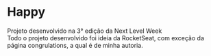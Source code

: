 # Happy
Projeto desenvolvido na 3° edição da Next Level Week <br>
Todo o projeto desenvolvido foi ideia da RocketSeat, com exceção da página congrulations, a qual é de minha autoria.
